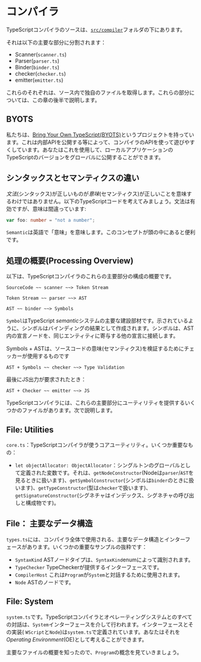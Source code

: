 # コンパイラ
TypeScriptコンパイラのソースは、[`src/compiler`](https://github.com/Microsoft/TypeScript/tree/master/src/compiler)フォルダの下にあります。

それは以下の主要な部分に分割されます：
* Scanner(`scanner.ts`)
* Parser(`parser.ts`)
* Binder(`binder.ts`)
* checker(`checker.ts`)
* emitter(`emitter.ts`)

これらのそれぞれは、ソース内で独自のファイルを取得します。これらの部分については、この章の後半で説明します。

## BYOTS
私たちは、[Bring Your Own TypeScript(BYOTS)](https://github.com/basarat/byots)というプロジェクトを持っています。これは内部APIを公開する等によって、コンパイラのAPIを使って遊びやすくしています。あなたはこれを使用して、ローカルアプリケーションのTypeScriptのバージョンをグローバルに公開することができます。

## シンタックスとセマンティクスの違い
*文法*(シンタックス)が正しいものが*意味*(セマンティクス)が正しいことを意味するわけではありません。以下のTypeScriptコードを考えてみましょう。文法は有効ですが、意味は間違っています:

```ts
var foo: number = "not a number";
```

`Semantic`は英語で「意味」を意味します。このコンセプトが頭の中にあると便利です。

## 処理の概要(Processing Overview)
以下は、TypeScriptコンパイラのこれらの主要部分の構成の概要です。

```code
SourceCode ~~ scanner ~~> Token Stream
```

```code
Token Stream ~~ parser ~~> AST
```

```code
AST ~~ binder ~~> Symbols
```
`Symbol`はTypeScript *semantic*システムの主要な建設部材です。示されているように、シンボルはバインディングの結果として作成されます。シンボルは、AST内の宣言ノードを、同じエンティティに寄与する他の宣言に接続します。

Symbols + ASTは、ソースコードの意味(セマンティクス)を検証するためにチェッカーが使用するものです
```code
AST + Symbols ~~ checker ~~> Type Validation
```

最後にJS出力が要求されたとき：
```code
AST + Checker ~~ emitter ~~> JS
```
TypeScriptコンパイラには、これらの主要部分にユーティリティを提供するいくつかのファイルがあります。次で説明します。

## File: Utilities
`core.ts`：TypeScriptコンパイラが使うコアユーティリティ。いくつか重要なもの：

* `let objectAllocator: ObjectAllocator`：シングルトンのグローバルとして定義された変数です。それは、`getNodeConstructor`(Nodeは`parser`/`AST`を見るときに扱います)、`getSymbolConstructor`(シンボルは`binder`のときに扱います)、`getTypeConstructor`(型は`checker`で扱います)、 `getSignatureConstructor`(シグネチャはインデックス、シグネチャの呼び出しと構成物です)。

## File： 主要なデータ構造
`types.ts`には、コンパイラ全体で使用される、主要なデータ構造とインターフェースがあります。いくつかの重要なサンプルの抜粋です：
* `SyntaxKind`
ASTノードタイプは、`SyntaxKind`enumによって識別されます。
* `TypeChecker`
TypeCheckerが提供するインターフェースです。
* `CompilerHost`
これは`Program`が`System`と対話するために使用されます。
* `Node`
ASTのノードです。

## File: System
`system.ts`です。TypeScriptコンパイラとオペレーティングシステムとのすべての対話は、`System`インターフェースを介して行われます。インターフェースとその実装( `WScript`と`Node`)は`system.ts`で定義されています。あなたはそれを*Operating Environment*(OE)として考えることができます。

主要なファイルの概要を知ったので、`Program`の概念を見ていきましょう。
